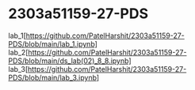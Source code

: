 # 2303a51159-27-PDS 
lab_1[https://github.com/PatelHarshit/2303a51159-27-PDS/blob/main/lab_1.ipynb]
lab_2[https://github.com/PatelHarshit/2303a51159-27-PDS/blob/main/ds_lab(02)_8_8.ipynb]
lab_3[https://github.com/PatelHarshit/2303a51159-27-PDS/blob/main/lab_3.ipynb]
